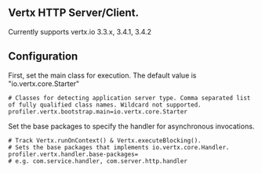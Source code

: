 ## Vertx HTTP Server/Client.

Currently supports vertx.io 3.3.x, 3.4.1, 3.4.2

## Configuration

First, set the main class for execution.
The default value is "io.vertx.core.Starter"
~~~
# Classes for detecting application server type. Comma separated list of fully qualified class names. Wildcard not supported.
profiler.vertx.bootstrap.main=io.vertx.core.Starter
~~~

Set the base packages to specify the handler for asynchronous invocations.
~~~
# Track Vertx.runOnContext() & Vertx.executeBlocking().
# Sets the base packages that implements io.vertx.core.Handler.
profiler.vertx.handler.base-packages=
# e.g. com.service.handler, com.server.http.handler
~~~

